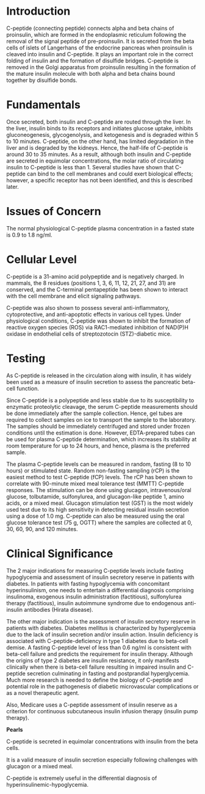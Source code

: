 # Introduction

C-peptide (connecting peptide) connects alpha and beta chains of proinsulin, which are formed in the endoplasmic reticulum following the removal of the signal peptide of pre-proinsulin. It is secreted from the beta cells of islets of Langerhans of the endocrine pancreas when proinsulin is cleaved into insulin and C-peptide. It plays an important role in the correct folding of insulin and the formation of disulfide bridges. C-peptide is removed in the Golgi apparatus from proinsulin resulting in the formation of the mature insulin molecule with both alpha and beta chains bound together by disulfide bonds.

# Fundamentals

Once secreted, both insulin and C-peptide are routed through the liver. In the liver, insulin binds to its receptors and initiates glucose uptake, inhibits gluconeogenesis, glycogenolysis, and ketogenesis and is degraded within 5 to 10 minutes. C-peptide, on the other hand, has limited degradation in the liver and is degraded by the kidneys. Hence, the half-life of C-peptide is around 30 to 35 minutes. As a result, although both insulin and C-peptide are secreted in equimolar concentrations, the molar ratio of circulating insulin to C-peptide is less than 1. Several studies have shown that C-peptide can bind to the cell membranes and could exert biological effects; however, a specific receptor has not been identified, and this is described later.

# Issues of Concern

The normal physiological C-peptide plasma concentration in a fasted state is 0.9 to 1.8 ng/ml.

# Cellular Level

C-peptide is a 31-amino acid polypeptide and is negatively charged. In mammals, the 8 residues (positions 1, 3, 6, 11, 12, 21, 27, and 31) are conserved, and the C-terminal pentapeptide has been shown to interact with the cell membrane and elicit signaling pathways.

C-peptide was also shown to possess several anti-inflammatory, cytoprotective, and anti-apoptotic effects in various cell types. Under physiological conditions, C-peptide was shown to inhibit the formation of reactive oxygen species (ROS) via RAC1-mediated inhibition of NAD(P)H oxidase in endothelial cells of streptozotocin (STZ)-diabetic mice.

# Testing

As C-peptide is released in the circulation along with insulin, it has widely been used as a measure of insulin secretion to assess the pancreatic beta-cell function.

Since C-peptide is a polypeptide and less stable due to its susceptibility to enzymatic proteolytic cleavage, the serum C-peptide measurements should be done immediately after the sample collection. Hence, gel tubes are required to collect samples on ice to transport the sample to the laboratory. The samples should be immediately centrifuged and stored under frozen conditions until the estimation is done. However, EDTA-prepared tubes can be used for plasma C-peptide determination, which increases its stability at room temperature for up to 24 hours, and hence, plasma is the preferred sample.

The plasma C-peptide levels can be measured in random, fasting (8 to 10 hours) or stimulated state. Random non-fasting sampling (rCP) is the easiest method to test C-peptide (fCP) levels. The rCP has been shown to correlate with 90-minute mixed meal tolerance test (MMTT) C-peptide responses. The stimulation can be done using glucagon, intravenous/oral glucose, tolbutamide, sulfonylurea, and glucagon-like peptide 1, amino acids, or a mixed meal. Glucagon stimulation test (GST) is the most widely used test due to its high sensitivity in detecting residual insulin secretion using a dose of 1.0 mg. C-peptide can also be measured using the oral glucose tolerance test (75 g, OGTT) where the samples are collected at 0, 30, 60, 90, and 120 minutes.

# Clinical Significance

The 2 major indications for measuring C-peptide levels include fasting hypoglycemia and assessment of insulin secretory reserve in patients with diabetes. In patients with fasting hypoglycemia with concomitant hyperinsulinism, one needs to entertain a differential diagnosis comprising insulinoma, exogenous insulin administration (factitious), sulfonylurea therapy (factitious), insulin autoimmune syndrome due to endogenous anti-insulin antibodies (Hirata disease).

The other major indication is the assessment of insulin secretory reserve in patients with diabetes. Diabetes mellitus is characterized by hyperglycemia due to the lack of insulin secretion and/or insulin action. Insulin deficiency is associated with C-peptide-deficiency in type 1 diabetes due to beta-cell demise. A fasting C-peptide level of less than 0.6 ng/ml is consistent with beta-cell failure and predicts the requirement for insulin therapy. Although the origins of type 2 diabetes are insulin resistance, it only manifests clinically when there is beta-cell failure resulting in impaired insulin and C-peptide secretion culminating in fasting and postprandial hyperglycemia. Much more research is needed to define the biology of C-peptide and potential role in the pathogenesis of diabetic microvascular complications or as a novel therapeutic agent.

Also, Medicare uses a C-peptide assessment of insulin reserve as a criterion for continuous subcutaneous insulin infusion therapy (insulin pump therapy).

**Pearls**

C-peptide is secreted in equimolar concentrations with insulin from the beta cells.

It is a valid measure of insulin secretion especially following challenges with glucagon or a mixed meal.

C-peptide is extremely useful in the differential diagnosis of hyperinsulinemic-hypoglycemia.